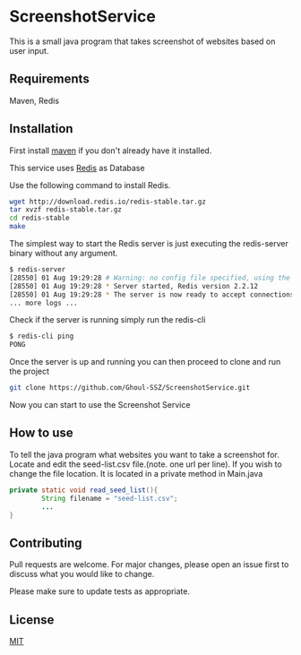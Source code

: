 # ScreenshotService

This is a small java program that takes screenshot of websites based on user input. 

## Requirements 
Maven, Redis

## Installation
First install [maven](https://maven.apache.org/install.html) if you don't already have it installed. 

This service uses [Redis](https://redis.io/) as Database 

Use the following command to install Redis.

```bash
wget http://download.redis.io/redis-stable.tar.gz
tar xvzf redis-stable.tar.gz
cd redis-stable
make
```

The simplest way to start the Redis server is just executing the redis-server binary without any argument.
```bash
$ redis-server
[28550] 01 Aug 19:29:28 # Warning: no config file specified, using the default config. In order to specify a config file use 'redis-server /path/to/redis.conf'
[28550] 01 Aug 19:29:28 * Server started, Redis version 2.2.12
[28550] 01 Aug 19:29:28 * The server is now ready to accept connections on port 6379
... more logs ...
```
Check if the server is running simply run the redis-cli 
```bash
$ redis-cli ping
PONG
```

Once the server is up and running you can then proceed to clone and run the project

```bash
git clone https://github.com/Ghoul-SSZ/ScreenshotService.git
```

Now you can start to use the Screenshot Service

## How to use
To tell the java program what websites you want to take a screenshot for. Locate and edit the seed-list.csv file.(note. one url per line). If you wish to change the file location. It is located in a private method in Main.java  

```java
private static void read_seed_list(){
        String filename = "seed-list.csv";
        ...
}

```



## Contributing
Pull requests are welcome. For major changes, please open an issue first to discuss what you would like to change.

Please make sure to update tests as appropriate.

## License
[MIT](https://choosealicense.com/licenses/mit/)
